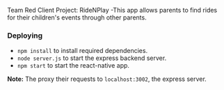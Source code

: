 Team Red Client Project: RideNPlay
	-This app allows parents to find rides for their children's events through other parents.

### Deploying
* `npm install` to install required dependencies.
* `node server.js` to start the express backend server.
* `npm start` to start the react-native app.

**Note:** The proxy their requests to `localhost:3002`, the express server.